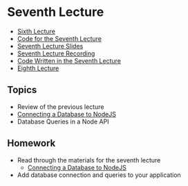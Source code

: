 # Seventh Lecture

- [Sixth Lecture](../Lesson-06/README.md)
- [Code for the Seventh Lecture](./code/07.zip)
- [Seventh Lecture Slides](Slides.md)
- [Seventh Lecture Recording]()
- [Code Written in the Seventh Lecture]()
- [Eighth Lecture](../Lesson-08/README.md)

## Topics

- Review of the previous lecture
- [Connecting a Database to NodeJS](https://github.com/FE-BE-Microdegrees/Subjects/tree/main/Databases/Topics/MySQL-NodeJS/README.md)
- Database Queries in a Node API

## Homework

- Read through the materials for the seventh lecture
  - [Connecting a Database to NodeJS](https://github.com/FE-BE-Microdegrees/Subjects/tree/main/Databases/Topics/MySQL-NodeJS/README.md)
- Add database connection and queries to your application
